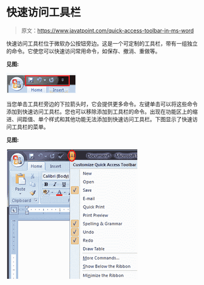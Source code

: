 # 快速访问工具栏

> 原文：<https://www.javatpoint.com/quick-access-toolbar-in-ms-word>

快速访问工具栏位于微软办公按钮旁边。这是一个可定制的工具栏，带有一组独立的命令。它使您可以快速访问常用命令，如保存、撤消、重做等。

**见图:**

![MS Word Quick accesss toolbar 1](img/e346fbf635193a28e3f8ff7fb3384249.png)

当您单击工具栏旁边的下拉箭头时，它会提供更多命令。左键单击可以将这些命令添加到快速访问工具栏。您也可以移除添加到工具栏的命令。出现在功能区上的缩进、间距值、单个样式和其他功能无法添加到快速访问工具栏。下图显示了快速访问工具栏的菜单。

**见图:**

![MS Word Quick accesss toolbar 2](img/ac48e4ad3f108b0b29f7dd89d275bb81.png)